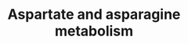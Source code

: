 ---
annotations:
- id: PW:0001083
  parent: classic metabolic pathway
  type: Pathway Ontology
  value: asparagine metabolic pathway
- id: PW:0000028
  parent: classic metabolic pathway
  type: Pathway Ontology
  value: alanine, aspartate and glutamate metabolic pathway
authors:
- ReactomeTeam
- DeSl
description: These reactions mediate the synthesis of aspartate and asparagine from
  glutamate, TCA cycle intermediates, and ammonia and and allow the utilization of
  carbon atoms from these amino acids for glucose synthesis under fasting conditions
  (Felig 1975; Owen et al. 1979).  View original pathway at [http://www.reactome.org/PathwayBrowser/#DIAGRAM=8963693
  Reactome].
last-edited: 2021-01-25
organisms:
- Homo sapiens
redirect_from:
- /index.php/Pathway:WP4979
- /instance/WP4979
revision: null
schema-jsonld:
- '@context': https://schema.org/
  '@id': https://wikipathways.github.io/pathways/WP4979.html
  '@type': Dataset
  creator:
    '@type': Organization
    name: WikiPathways
  description: These reactions mediate the synthesis of aspartate and asparagine from
    glutamate, TCA cycle intermediates, and ammonia and and allow the utilization
    of carbon atoms from these amino acids for glucose synthesis under fasting conditions
    (Felig 1975; Owen et al. 1979).  View original pathway at [http://www.reactome.org/PathwayBrowser/#DIAGRAM=8963693
    Reactome].
  keywords:
  - 2OG
  - AMP
  - 'ASNS '
  - ASNS dimer
  - 'ASPA '
  - ASPA:Zn2+ dimer
  - ASPG
  - ATP
  - Ac-CoA
  - CH3COO-
  - CO2
  - 'CSA '
  - 'CYSA '
  - CoA-SH
  - 'FOLH1 '
  - 'FOLH1B '
  - GADL1 products
  - GADL1 substrates
  - GOT2 dimer
  - H+
  - H2O
  - 'HTAU '
  - L-Asn
  - L-Asp
  - 'L-Asp '
  - L-Gln
  - L-Glu
  - NAA
  - NAAG
  - 'NAALAD2 '
  - NAALADases
  - NAASP
  - NAT8L
  - NH3
  - OA
  - OAA
  - PPi
  - 'PXLP-K259-GOT1 '
  - PXLP-K259-GOT1 dimer
  - 'PXLP-K279-GOT2 '
  - PXLP-K333-GADL1
  - 'PXLP-K333-GADL1 '
  - 'SLC25A12 '
  - SLC25A12,13
  - 'SLC25A13 '
  - 'TAU '
  - 'Zn2+ '
  - 'b-Ala '
  - dimer
  license: CC0
  name: Aspartate and asparagine metabolism
seo: CreativeWork
title: Aspartate and asparagine metabolism
wpid: WP4979
---